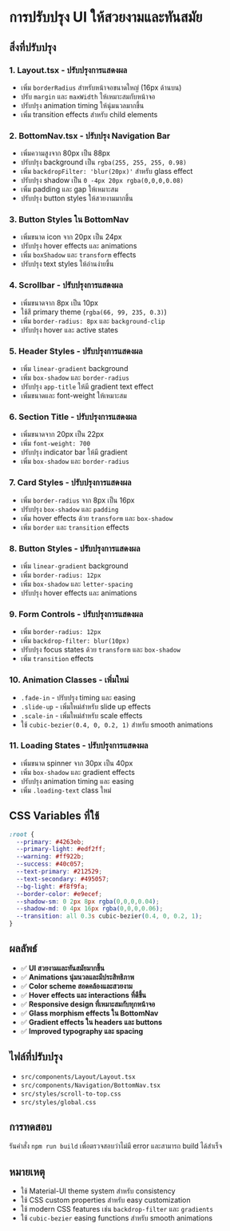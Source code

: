 # การปรับปรุง UI ให้สวยงามและทันสมัย

## สิ่งที่ปรับปรุง

### 1. Layout.tsx - ปรับปรุงการแสดงผล
- เพิ่ม `borderRadius` สำหรับหน้าจอขนาดใหญ่ (16px ด้านบน)
- ปรับ `margin` และ `maxWidth` ให้เหมาะสมกับหน้าจอ
- ปรับปรุง animation timing ให้นุ่มนวลมากขึ้น
- เพิ่ม transition effects สำหรับ child elements

### 2. BottomNav.tsx - ปรับปรุง Navigation Bar
- เพิ่มความสูงจาก 80px เป็น 88px
- ปรับปรุง background เป็น `rgba(255, 255, 255, 0.98)`
- เพิ่ม `backdropFilter: 'blur(20px)'` สำหรับ glass effect
- ปรับปรุง shadow เป็น `0 -4px 20px rgba(0,0,0,0.08)`
- เพิ่ม padding และ gap ให้เหมาะสม
- ปรับปรุง button styles ให้สวยงามมากขึ้น

### 3. Button Styles ใน BottomNav
- เพิ่มขนาด icon จาก 20px เป็น 24px
- ปรับปรุง hover effects และ animations
- เพิ่ม `boxShadow` และ `transform` effects
- ปรับปรุง text styles ให้อ่านง่ายขึ้น

### 4. Scrollbar - ปรับปรุงการแสดงผล
- เพิ่มขนาดจาก 8px เป็น 10px
- ใช้สี primary theme (`rgba(66, 99, 235, 0.3)`)
- เพิ่ม `border-radius: 8px` และ `background-clip`
- ปรับปรุง hover และ active states

### 5. Header Styles - ปรับปรุงการแสดงผล
- เพิ่ม `linear-gradient` background
- เพิ่ม `box-shadow` และ `border-radius`
- ปรับปรุง `app-title` ให้มี gradient text effect
- เพิ่มขนาดและ font-weight ให้เหมาะสม

### 6. Section Title - ปรับปรุงการแสดงผล
- เพิ่มขนาดจาก 20px เป็น 22px
- เพิ่ม `font-weight: 700`
- ปรับปรุง indicator bar ให้มี gradient
- เพิ่ม `box-shadow` และ `border-radius`

### 7. Card Styles - ปรับปรุงการแสดงผล
- เพิ่ม `border-radius` จาก 8px เป็น 16px
- ปรับปรุง `box-shadow` และ `padding`
- เพิ่ม hover effects ด้วย `transform` และ `box-shadow`
- เพิ่ม `border` และ `transition` effects

### 8. Button Styles - ปรับปรุงการแสดงผล
- เพิ่ม `linear-gradient` background
- เพิ่ม `border-radius: 12px`
- เพิ่ม `box-shadow` และ `letter-spacing`
- ปรับปรุง hover effects และ animations

### 9. Form Controls - ปรับปรุงการแสดงผล
- เพิ่ม `border-radius: 12px`
- เพิ่ม `backdrop-filter: blur(10px)`
- ปรับปรุง focus states ด้วย `transform` และ `box-shadow`
- เพิ่ม `transition` effects

### 10. Animation Classes - เพิ่มใหม่
- `.fade-in` - ปรับปรุง timing และ easing
- `.slide-up` - เพิ่มใหม่สำหรับ slide up effects
- `.scale-in` - เพิ่มใหม่สำหรับ scale effects
- ใช้ `cubic-bezier(0.4, 0, 0.2, 1)` สำหรับ smooth animations

### 11. Loading States - ปรับปรุงการแสดงผล
- เพิ่มขนาด spinner จาก 30px เป็น 40px
- เพิ่ม `box-shadow` และ gradient effects
- ปรับปรุง animation timing และ easing
- เพิ่ม `.loading-text` class ใหม่

## CSS Variables ที่ใช้

```css
:root {
  --primary: #4263eb;
  --primary-light: #edf2ff;
  --warning: #ff922b;
  --success: #40c057;
  --text-primary: #212529;
  --text-secondary: #495057;
  --bg-light: #f8f9fa;
  --border-color: #e9ecef;
  --shadow-sm: 0 2px 8px rgba(0,0,0,0.04);
  --shadow-md: 0 4px 16px rgba(0,0,0,0.06);
  --transition: all 0.3s cubic-bezier(0.4, 0, 0.2, 1);
}
```

## ผลลัพธ์

- ✅ **UI สวยงามและทันสมัยมากขึ้น**
- ✅ **Animations นุ่มนวลและมีประสิทธิภาพ**
- ✅ **Color scheme สอดคล้องและสวยงาม**
- ✅ **Hover effects และ interactions ที่ดีขึ้น**
- ✅ **Responsive design ที่เหมาะสมกับทุกหน้าจอ**
- ✅ **Glass morphism effects ใน BottomNav**
- ✅ **Gradient effects ใน headers และ buttons**
- ✅ **Improved typography และ spacing**

## ไฟล์ที่ปรับปรุง

- `src/components/Layout/Layout.tsx`
- `src/components/Navigation/BottomNav.tsx`
- `src/styles/scroll-to-top.css`
- `src/styles/global.css`

## การทดสอบ

รันคำสั่ง `npm run build` เพื่อตรวจสอบว่าไม่มี error และสามารถ build ได้สำเร็จ

## หมายเหตุ

- ใช้ Material-UI theme system สำหรับ consistency
- ใช้ CSS custom properties สำหรับ easy customization
- ใช้ modern CSS features เช่น `backdrop-filter` และ `gradients`
- ใช้ `cubic-bezier` easing functions สำหรับ smooth animations
